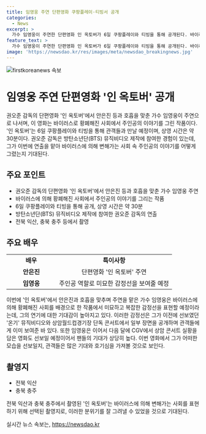 ```yaml
---
title: 임영웅 주연 단편영화 쿠팡플레이·티빙서 공개
categories:
  - News
excerpt: >
  가수 임영웅이 주연한 단편영화 인 옥토버가 6일 쿠팡플레이와 티빙을 통해 공개된다. 바이러스로 황폐해진 사회에서 주인공이 여러 사건을 극복하는 이야기를 담은 이 작품은 방탄소년단(BTS) 뮤직비디오 제작에 참여한 권오준 감독의 연출로, 30분 분량으로 제작되었으며, 안은진, 현봉식 등과 호흡을 맞추며 복잡하고 미묘한 감정선을 연기할 예정이다. 또한, 임영웅은 다음 달에 CGV에서 상암 콘서트 실황을 담은 영화도 선보일 예정이다.
feature_text: >
  가수 임영웅이 주연한 단편영화 인 옥토버가 6일 쿠팡플레이와 티빙을 통해 공개된다. 바이러스로 황폐해진 사회에서 주인공이 여러 사건을 극복하는 이야기를 담은 이 작품은 방탄소년단(BTS) 뮤직비디오 제작에 참여한 권오준 감독의 연출로, 30분 분량으로 제작되었으며, 안은진, 현봉식 등과 호흡을 맞추며 복잡하고 미묘한 감정선을 연기할 예정이다. 또한, 임영웅은 다음 달에 CGV에서 상암 콘서트 실황을 담은 영화도 선보일 예정이다.
image: 'https://newsdao.kr/res/images/meta/newsdao_breakingnews.jpg'
---
```


<p><img src="https://newsdao.kr/res/images/meta/newsdao_breakingnews.jpg" alt="firstkoreanews 속보" /></p>

<h1>임영웅 주연 단편영화 '인 옥토버' 공개</h1>

<p data-ke-size="size16">권오준 감독의 단편영화 '인 옥토버'에서 안은진 등과 호흡을 맞춘 가수 임영웅이 주연으로 나서며, 이 영화는 바이러스로 황폐해진 사회에서 주인공의 이야기를 그린 작품이다. '인 옥토버'는 6일 쿠팡플레이와 티빙을 통해 관객들과 만날 예정이며, 상영 시간은 약 30분이다. 권오준 감독은 방탄소년단(BTS) 뮤직비디오 제작에 참여한 경험이 있는데, 그가 이번에 연출을 맡아 바이러스에 의해 변해가는 사회 속 주인공의 이야기를 어떻게 그렸는지 기대된다.</p>

<h2 data-ke-size="size26">주요 포인트</h2>

<ul>
  <li>권오준 감독의 단편영화 '인 옥토버'에서 안은진 등과 호흡을 맞춘 가수 임영웅 주연</li>
  <li>바이러스에 의해 황폐해진 사회에서 주인공의 이야기를 그리는 작품</li>
  <li>6일 쿠팡플레이와 티빙을 통해 공개, 상영 시간은 약 30분</li>
  <li>방탄소년단(BTS) 뮤직비디오 제작에 참여한 권오준 감독의 연출</li>
  <li>전북 익산, 충북 충주 등에서 촬영</li>
</ul>

<h2 data-ke-size="size26">주요 배우</h2>

<table>
  <colgroup>
    <col style="width: 30%" />
    <col style="width: 70%" />
  </colgroup>
  <tr>
    <td style="text-align: center; height: 17px;"><b>배우</b></td>
    <td style="text-align: center; height: 17px;"><b>특이사항</b></td>
  </tr>
  <tr>
    <td style="text-align: center; height: 17px;"><b>안은진</b></td>
    <td style="text-align: center; height: 17px;">단편영화 '인 옥토버' 주연</td>
  </tr>
  <tr>
    <td style="text-align: center; height: 17px;"><b>임영웅</b></td>
    <td style="text-align: center; height: 17px;">주인공 역할로 미묘한 감정선을 보여줄 예정</td>
  </tr>
</table>

<p data-ke-size="size16">이번에 '인 옥토버'에서 안은진과 호흡을 맞추며 주연을 맡은 가수 임영웅은 바이러스에 의해 황폐해진 사회를 배경으로 한 작품에서 미묘하고 복잡한 감정선을 표현할 예정이라는데, 그의 연기에 대한 기대감이 높아지고 있다. 이러한 감정선은 그가 이전에 선보였던 '온기' 뮤직비디오와 상암월드컵경기장 단독 콘서트에서 일부 장면을 공개하며 관객들에게 이미 보여준 바 있다. 또한 임영웅은 이어서 다음 달에 CGV에서 상암 콘서트 실황을 담은 영화도 선보일 예정이어서 팬들의 기대가 상당히 높다. 이번 영화에서 그가 어떠한 모습을 선보일지, 관객들은 많은 기대와 호기심을 가져볼 것으로 보인다.</p>

<h2 data-ke-size="size26">촬영지</h2>

<ul>
  <li>전북 익산</li>
  <li>충북 충주</li>
</ul>

<p data-ke-size="size16">전북 익산과 충북 충주에서 촬영된 '인 옥토버'는 바이러스에 의해 변해가는 사회를 표현하기 위해 선택된 촬영지로, 이러한 분위기를 잘 그려낼 수 있었을 것으로 기대된다.</p>
실시간 뉴스 속보는, <a href="https://newsdao.kr" rel="dofollow">https://newsdao.kr</a>


